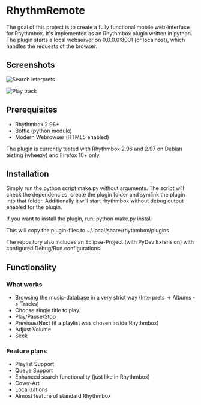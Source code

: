 # RhythmRemote

The goal of this project is to create a fully functional mobile web-interface for Rhythmbox.
It's implemented as an Rhythmbox plugin written in python. The plugin starts a local webserver on 0.0.0.0:8001 (or localhost), which handles the requests of the browser.

## Screenshots
![Search interprets](https://raw.github.com/erti/RhythmRemote/master/screenshots/interprets.png "Search interprets")

![Play track](https://raw.github.com/erti/RhythmRemote/master/screenshots/play.png "Play tracks")

## Prerequisites

* Rhythmbox 2.96+
* Bottle (python module)
* Modern Webrowser (HTML5 enabled)

The plugin is currently tested with Rhythmbox 2.96 and 2.97 on Debian testing (wheezy) and Firefox 10+ only.

## Installation

Simply run the python script make.py without arguments. The script will check the dependencies, create the plugin folder
and symlink the plugin into that folder. Additionally it will start rhythmbox without debug output enabled for the plugin.

If you want to install the plugin, run: 
    python make.py install

This will copy the plugin-files to ~/.local/share/rhythmbox/plugins

The repository also includes an Eclipse-Project (with PyDev Extension) with configured Debug/Run configurations. 

## Functionality

### What works

* Browsing the music-database in a very strict way (Interprets -> Albums -> Tracks)
* Choose single title to play
* Play/Pause/Stop
* Previous/Next (if a playlist was chosen inside Rhythmbox)
* Adjust Volume
* Seek

### Feature plans

* Playlist Support
* Queue Support
* Enhanced search functionality (just like in Rhythmbox)
* Cover-Art
* Localizations
* Almost feature of standard Rhythmbox
